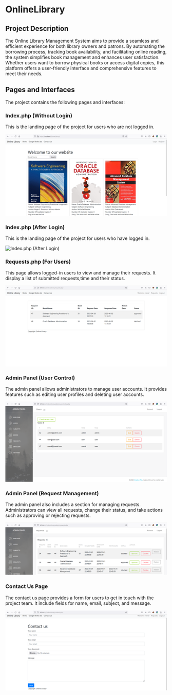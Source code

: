 # OnlineLibrary

## Project Description

The Online Library Management System aims to provide a seamless and efficient experience for both library owners and patrons. By automating the borrowing process, tracking book availability, and facilitating online reading, the system simplifies book management and enhances user satisfaction. Whether users want to borrow physical books or access digital copies, this platform offers a user-friendly interface and comprehensive features to meet their needs.

## Pages and Interfaces

The project contains the following pages and interfaces:

### Index.php (Without Login)

This is the landing page of the project for users who are not logged in. 

![Index.php (Without Login)](252ProjectPhotos/indexWithoutLogin.png)

### Index.php (After Login)

This is the landing page of the project for users who have logged in.

![Index.php (After Login)](252ProjectPhotos252ProjectPhotos/indexAfterLogin.png)

### Requests.php (For Users)

This page allows logged-in users to view and manage their requests. It display a list of submitted requests,time and their status.

![Requests.php (For Users)](252ProjectPhotos/Requests.png)

### Admin Panel (User Control)

The admin panel allows administrators to manage user accounts. It provides features such as editing user profiles and deleting user accounts.

![Admin Panel (User Control)](252ProjectPhotos/AdminPanelUsers.png)

### Admin Panel (Request Management)

The admin panel also includes a section for managing requests. Administrators can view all requests, change their status, and take actions such as approving or rejecting requests.

![Admin Panel (Request Management)](252ProjectPhotos/AdminPanelRequests.png)

### Contact Us Page

The contact us page provides a form  for users to get in touch with the project team. It include fields for name, email, subject, and message.

![Contact Us Page](252ProjectPhotos/ContactUs.png)
